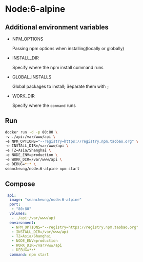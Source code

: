 # Node:6-alpine

## Additional environment variables

* NPM_OPTIONS
  
  Passing npm options when installing(locally or globally)

* INSTALL_DIR

  Specify where the npm install command runs

* GLOBAL_INSTALLS

  Global packages to install; Separate them with `;`

* WORK_DIR

  Specify where the `command` runs

## Run

```bash
docker run -d -p 80:80 \
-v ./api:/var/www/api \
-e NPM_OPTIONS="--registry=https://registry.npm.taobao.org" \
-e INSTALL_DIR=/var/www/api \
-e TZ=Asia/Shanghai \
-e NODE_ENV=production \
-e WORK_DIR=/var/www/api \
-e DEBUG=*:* \
seancheung/node:6-alpine npm start
```

## Compose

```yml
 api:
  image: "seancheung/node:6-alpine"
  port: 
   - "80:80"
  volumes:
   - ./api:/var/www/api
  environment:
   - NPM_OPTIONS="--registry=https://registry.npm.taobao.org"
   - INSTALL_DIR=/var/www/api
   - TZ=Asia/Shanghai
   - NODE_ENV=production
   - WORK_DIR=/var/www/api
   - DEBUG=*:*
  command: npm start
```